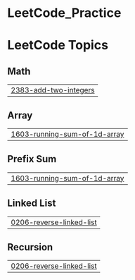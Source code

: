 # LeetCode_Practice
<!---LeetCode Topics Start-->
# LeetCode Topics
## Math
|  |
| ------- |
| [2383-add-two-integers](https://github.com/VyasNml/LeetCode_Practice/tree/master/2383-add-two-integers) |
## Array
|  |
| ------- |
| [1603-running-sum-of-1d-array](https://github.com/VyasNml/LeetCode_Practice/tree/master/1603-running-sum-of-1d-array) |
## Prefix Sum
|  |
| ------- |
| [1603-running-sum-of-1d-array](https://github.com/VyasNml/LeetCode_Practice/tree/master/1603-running-sum-of-1d-array) |
## Linked List
|  |
| ------- |
| [0206-reverse-linked-list](https://github.com/VyasNml/LeetCode_Practice/tree/master/0206-reverse-linked-list) |
## Recursion
|  |
| ------- |
| [0206-reverse-linked-list](https://github.com/VyasNml/LeetCode_Practice/tree/master/0206-reverse-linked-list) |
<!---LeetCode Topics End-->